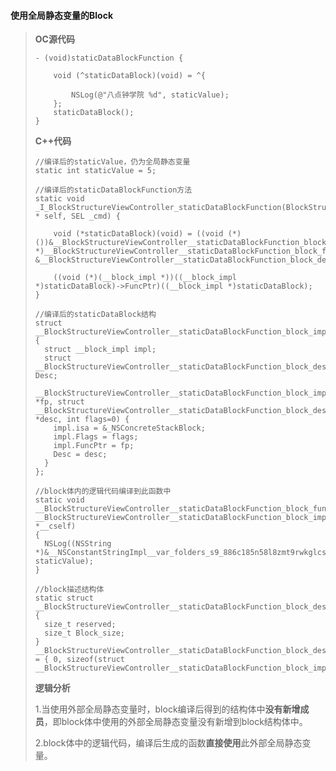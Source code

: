 #### 使用全局静态变量的Block

> **OC源代码**
>
> ```
> - (void)staticDataBlockFunction {
>     
>     void (^staticDataBlock)(void) = ^{
>         
>         NSLog(@"八点钟学院 %d", staticValue);
>     };
>     staticDataBlock();
> }
> ```
>
> **C++代码**
>
> ```
> //编译后的staticValue，仍为全局静态变量
> static int staticValue = 5;
>
> //编译后的staticDataBlockFunction方法
> static void _I_BlockStructureViewController_staticDataBlockFunction(BlockStructureViewController * self, SEL _cmd) {
>
>     void (*staticDataBlock)(void) = ((void (*)())&__BlockStructureViewController__staticDataBlockFunction_block_impl_0((void *)__BlockStructureViewController__staticDataBlockFunction_block_func_0, &__BlockStructureViewController__staticDataBlockFunction_block_desc_0_DATA));
>
>     ((void (*)(__block_impl *))((__block_impl *)staticDataBlock)->FuncPtr)((__block_impl *)staticDataBlock);
> }
>
> //编译后的staticDataBlock结构
> struct __BlockStructureViewController__staticDataBlockFunction_block_impl_0 
> {
>   struct __block_impl impl;
>   struct __BlockStructureViewController__staticDataBlockFunction_block_desc_0* Desc;
>   __BlockStructureViewController__staticDataBlockFunction_block_impl_0(void *fp, struct __BlockStructureViewController__staticDataBlockFunction_block_desc_0 *desc, int flags=0) {
>     impl.isa = &_NSConcreteStackBlock;
>     impl.Flags = flags;
>     impl.FuncPtr = fp;
>     Desc = desc;
>   }
> };
>
> //block体内的逻辑代码编译到此函数中
> static void __BlockStructureViewController__staticDataBlockFunction_block_func_0(struct __BlockStructureViewController__staticDataBlockFunction_block_impl_0 *__cself) 
> {
>   NSLog((NSString *)&__NSConstantStringImpl__var_folders_s9_886c185n58l8zmt9rwkglcsc0000gn_T_BlockStructureViewController_9bab5e_mi_10, staticValue);
> }
>
> //block描述结构体
> static struct __BlockStructureViewController__staticDataBlockFunction_block_desc_0 {
>   size_t reserved;
>   size_t Block_size;
> } __BlockStructureViewController__staticDataBlockFunction_block_desc_0_DATA = { 0, sizeof(struct __BlockStructureViewController__staticDataBlockFunction_block_impl_0)};
> ```
>
> **逻辑分析**
>
> 1.当使用外部全局静态变量时，block编译后得到的结构体中**没有新增成员**，即block体中使用的外部全局静态变量没有新增到block结构体中。
>
> 2.block体中的逻辑代码，编译后生成的函数**直接使用**此外部全局静态变量。



